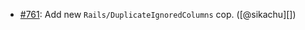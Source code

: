 * [#761](https://github.com/rubocop/rubocop-rails/pull/761): Add new `Rails/DuplicateIgnoredColumns` cop. ([@sikachu][])
